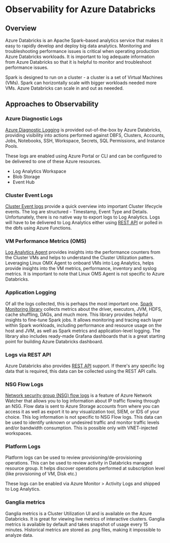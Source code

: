 # Observability for Azure Databricks

## Overview

Azure Databricks is an Apache Spark–based analytics service that makes it easy to rapidly develop and
deploy big data analytics. Monitoring and troubleshooting performance issues is  critical when
operating production Azure Databricks workloads. It is important to log adequate information from Azure
Databricks so that it is helpful to monitor and troubleshoot performance issues.

Spark is designed to run on a cluster - a cluster is a set of Virtual Machines (VMs). Spark can
horizontally scale with bigger workloads needed more VMs. Azure Databricks can scale in and out as
neeeded.

## Approaches to Observability

### Azure Diagnostic Logs

[Azure Diagnostic Logging](https://docs.microsoft.com/en-us/azure/databricks/administration-guide/account-settings/azure-diagnostic-logs) is provided out-of-the-box by Azure Databricks, providing
visibility into actions performed against DBFS, Clusters, Accounts, Jobs, Notebooks, SSH, Workspace,
Secrets, SQL Permissions, and Instance Pools.

These logs are enabled using Azure Portal or CLI and can be configured to be delivered to one of these Azure resources.

- Log Analytics Workspace
- Blob Storage
- Event Hub

### Cluster Event Logs

[Cluster Event logs](https://docs.microsoft.com/en-us/azure/databricks/clusters/configure#cluster-log-delivery) provide a quick overview into important Cluster lifecycle events. The
log are structured - Timestamp, Event Type and Details. Unfortunately, there is no native way to export
logs to Log Analytics. Logs will have to be delivered to Log Analytics either using [REST API](https://docs.microsoft.com/en-us/azure/databricks/dev-tools/api/latest/examples#cluster-log-example) or polled in the dbfs using Azure Functions.

### VM Performance Metrics (OMS)

[Log Analytics Agent](https://docs.microsoft.com/en-us/azure/virtual-machines/extensions/oms-linux) provides insights into the performance counters from the Cluster VMs and helps to understand the
Cluster Utilization patters. Leveraging Linux OMX Agent to onboard VMs into Log Analytics, helps
provide insights into the VM metrics, performance, inventory and syslog metrics. It is important to
note that Linux OMS Agent is not specific to Azure Databricks.

### Application Logging

Of all the logs collected, this is perhaps the most important one. [Spark Monitoring library](https://github.com/mspnp/spark-monitoring) collects metrics about the driver, executors, JVM, HDFS, cache
shuffling, DAGs, and much more. This library provides helpful insights to fine-tune Spark jobs. It
allows monitoring and tracing each layer within Spark workloads, including performance and resource
usage on the host and JVM, as well as Spark metrics and application-level logging. The library also
includes ready-made Grafana dashboards that is a great starting point for building Azure Databricks
dashboard.

### Logs via REST API

Azure Databricks also provides [REST API](https://docs.microsoft.com/en-us/azure/databricks/dev-tools/api/latest/) support. If there's any specific log data that is required, this data can be collected using the REST API calls.

### NSG Flow Logs

[Network security group (NSG) flow logs](https://docs.microsoft.com/en-us/azure/network-watcher/network-watcher-nsg-flow-logging-overview) is a feature of Azure Network Watcher that allows you to log
information about IP traffic flowing through an NSG. Flow data is sent to Azure Storage accounts from
where you can access it as well as export it to any visualization tool, SIEM, or IDS of your choice.
This log information is not specific to NSG Flow logs. This data can be used to identify unknown or
undesired traffic and monitor traffic levels and/or bandwidth consumption. This is possible only with
VNET-injected workspaces.

### Platform Logs

Platform logs can be used to review provisioning/de-provisioning operations. This can be used  to
review activity in Databricks managed resource group. It helps discover operations performed at
subscription level (like provisioning of VM, Disk etc.)

These logs can be enabled via Azure Monitor > Activity Logs and shipped to Log Analytics.

### Ganglia metrics

Ganglia metrics is a Cluster Utilization UI and is available on the Azure Databricks. It is great for
viewing live metrics of interactive clusters. Ganglia metrics is available by default and takes
snapshot of usage every 15 minutes. Historical metrics are stored as .png files, making it impossible
to analyze data.
